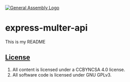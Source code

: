 [![General Assembly Logo](https://camo.githubusercontent.com/1a91b05b8f4d44b5bbfb83abac2b0996d8e26c92/687474703a2f2f692e696d6775722e636f6d2f6b6538555354712e706e67)](https://generalassemb.ly/education/web-development-immersive)

# express-multer-api

This is my README

## [License](LICENSE)

1.  All content is licensed under a CC­BY­NC­SA 4.0 license.
1.  All software code is licensed under GNU GPLv3.
